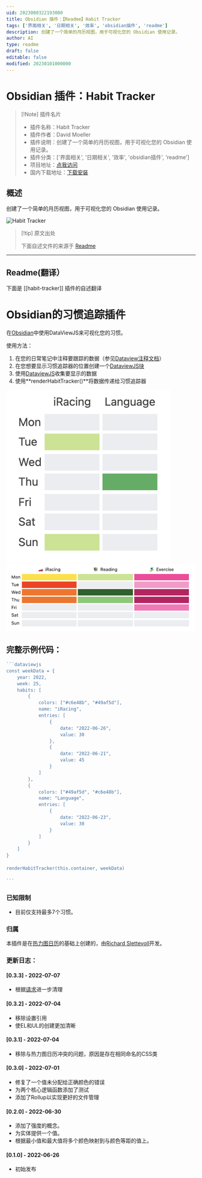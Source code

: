 ```yaml
---
uid: 2023080322193080
title: Obsidian 插件：【Readme】Habit Tracker
tags: ['界面相关', '日期相关', '效率', 'obsidian插件', 'readme']
description: 创建了一个简单的月历视图，用于可视化您的 Obsidian 使用记录。
author: AI
type: readme
draft: false
editable: false
modified: 20230101000000
---
```


# Obsidian 插件：Habit Tracker

> [!Note] 插件名片
> - 插件名称：Habit Tracker
> - 插件作者：David Moeller
> - 插件说明：创建了一个简单的月历视图，用于可视化您的 Obsidian 使用记录。
> - 插件分类：['界面相关', '日期相关', '效率', 'obsidian插件', 'readme']
> - 项目地址：[点我访问](https://github.com/Narsail/habit-tracker-obsidian)
> - 国内下载地址：[下载安装](https://pkmer.cn/products/plugin/pluginMarket/?habit-tracker)

## 概述

创建了一个简单的月历视图，用于可视化您的 Obsidian 使用记录。

![Habit Tracker](https://cdn.pkmer.cn/covers/habit-tracker.PNG!pkmer)

> [!tip] 原文出处
> 
>下面自述文件的来源于 [Readme](https://ghproxy.net/https://raw.githubusercontent.com/Narsail/habit-tracker-obsidian/master/README.md)
> 

---

## Readme(翻译）

下面是 [[habit-tracker]] 插件的自述翻译


# Obsidian的习惯追踪插件

在[Obsidian](https://obsidian.md/)中使用DataViewJS来可视化您的习惯。

使用方法：

1. 在您的日常笔记中注释要跟踪的数据（参见[Dataview注释文档](https://blacksmithgu.github.io/obsidian-dataview/data-annotation/)）
2. 在您想要显示习惯追踪器的位置创建一个[DataviewJS块](https://blacksmithgu.github.io/obsidian-dataview/api/intro/)
3. 使用[DataviewJS](https://blacksmithgu.github.io/obsidian-dataview/api/code-reference/)收集要显示的数据
4. 使用**renderHabitTracker()**将数据传递给习惯追踪器

![习惯追踪器示例](https://raw.githubusercontent.com/Narsail/habit-tracker-obsidian/master/github-images/trackerExample.png)
![带有数值的习惯追踪器示例](https://raw.githubusercontent.com/Narsail/habit-tracker-obsidian/master/github-images/trackerExampleWithValues.png)

## 完整示例代码：

~~~javascript
```dataviewjs
const weekData = {
	year: 2022,
	week: 25,
	habits: [
		{
			colors: ["#c6e48b", "#49af5d"],
			name: "iRacing",
			entries: [
				{
					date: "2022-06-26",
					value: 30
				},
				{
					date: "2022-06-21",
					value: 45
				}
			]
		},
		{
			colors: ["#49af5d", "#c6e48b"],
			name: "Language",
			entries: [
				{
					date: "2022-06-23",
					value: 30
				}
			]
		}
	]
}

renderHabitTracker(this.container, weekData)

```
~~~

### 已知限制
- 目前仅支持最多7个习惯。

### 归属
本插件是在[热力图日历](https://github.com/Richardsl/heatmap-calendar-obsidian)的基础上创建的，由[Richard Slettevoll](https://github.com/Richardsl)开发。

### 更新日志：

#### [0.3.3] - 2022-07-07
- 根据[请求](https://github.com/obsidianmd/obsidian-releases/pull/1027/#issuecomment-1177006856)进一步清理

#### [0.3.2] - 2022-07-04
- 移除设置引用
- 使EL和UL的创建更加清晰

#### [0.3.1] - 2022-07-04
- 移除与热力图日历冲突的问题，原因是存在相同命名的CSS类

#### [0.3.0] - 2022-07-01
- 修复了一个值未分配给正确颜色的错误
- 为两个核心逻辑函数添加了测试
- 添加了Rollup以实现更好的文件管理

#### [0.2.0] - 2022-06-30
- 添加了强度的概念。
- 为实体提供一个值。
- 根据最小值和最大值将多个颜色映射到与颜色等距的值上。

#### [0.1.0] - 2022-06-26
- 初始发布



